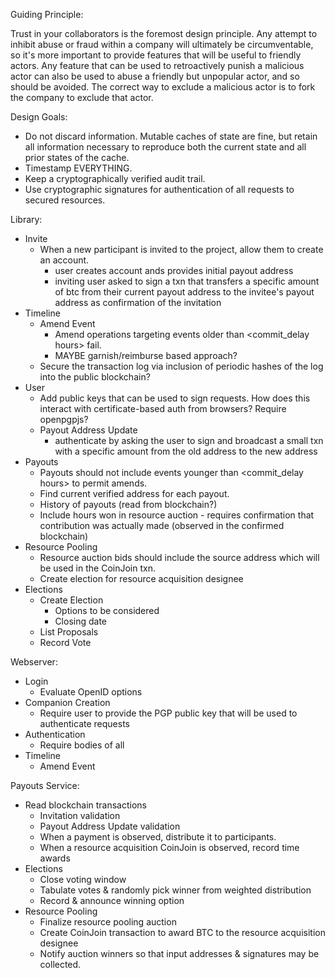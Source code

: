 Guiding Principle:

Trust in your collaborators is the foremost design principle. Any attempt to
inhibit abuse or fraud within a company will ultimately be circumventable, so
it's more important to provide features that will be useful to friendly actors.
Any feature that can be used to retroactively punish a malicious actor can also
be used to abuse a friendly but unpopular actor, and so should be avoided. The
correct way to exclude a malicious actor is to fork the company to exclude that
actor.

Design Goals:
  * Do not discard information. Mutable caches of state are fine, but
    retain all information necessary to reproduce both the current state and
    all prior states of the cache. 
  * Timestamp EVERYTHING.
  * Keep a cryptographically verified audit trail.
  * Use cryptographic signatures for authentication of all requests to secured 
    resources.

Library:
  * Invite
    * When a new participant is invited to the project, allow them to create an account.
      - user creates account ands provides initial payout address
      - inviting user asked to sign a txn that transfers a specific amount of btc from their
        current payout address to the invitee's payout address as confirmation of
        the invitation
  * Timeline
    * Amend Event
      * Amend operations targeting events older than <commit_delay hours> fail.
      * MAYBE garnish/reimburse based approach? 
    * Secure the transaction log via inclusion of periodic hashes of the log
      into the public blockchain?
  * User
    * Add public keys that can be used to sign requests. How does this interact
      with certificate-based auth from browsers? Require openpgpjs?
    * Payout Address Update
      - authenticate by asking the user to sign and broadcast a small txn with a specific
        amount from the old address to the new address
  * Payouts
    * Payouts should not include events younger than <commit_delay hours> to permit amends.
    * Find current verified address for each payout.
    * History of payouts (read from blockchain?)
    * Include hours won in resource auction - requires confirmation that contribution
      was actually made (observed in the confirmed blockchain)
  * Resource Pooling
    * Resource auction bids should include the source address which will be used in the CoinJoin txn.
    * Create election for resource acquisition designee
  * Elections
    * Create Election
      - Options to be considered
      - Closing date
    * List Proposals
    * Record Vote

Webserver:
  * Login
    * Evaluate OpenID options
  * Companion Creation
    * Require user to provide the PGP public key that will be used to authenticate requests
  * Authentication
    * Require bodies of all 
  * Timeline
    * Amend Event

Payouts Service:
  * Read blockchain transactions
    * Invitation validation
    * Payout Address Update validation
    * When a payment is observed, distribute it to participants.
    * When a resource acquisition CoinJoin is observed, record time awards
  * Elections
    * Close voting window
    * Tabulate votes & randomly pick winner from weighted distribution
    * Record & announce winning option
  * Resource Pooling
    * Finalize resource pooling auction
    * Create CoinJoin transaction to award BTC to the resource acquisition designee
    * Notify auction winners so that input addresses & signatures may be collected.
